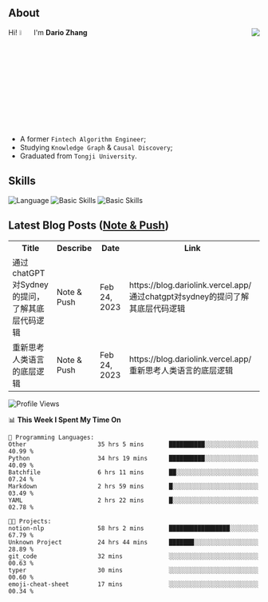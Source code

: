 ## About

<img align="right" src="https://github-readme-stats.vercel.app/api?username=dario-github&show_icons=true&bg_color=00000000&hide_title=true&hide_border=true&include_all_commits=true&count_private=true&theme=transparent" />

Hi! <img src="https://media.giphy.com/media/hvRJCLFzcasrR4ia7z/giphy.gif" width="5%"> I'm **Dario Zhang**

- A former `Fintech Algorithm Engineer`;
- Studying `Knowledge Graph` & `Causal Discovery`;
- Graduated from `Tongji University`.

## Skills

![Language](https://skillicons.dev/icons?i=py,matlab,pytorch,latex,regex,mysql,sqlite)
![Basic Skills](https://skillicons.dev/icons?i=bash,git,linux,md)
![Basic Skills](https://skillicons.dev/icons?i=vim,vscode,jupyterlab)

## Latest Blog Posts ([Note & Push](https://blog.dariolink.vercel.app/))

<table>
  <tr><th>Title</th><th>Describe</th><th>Date</th><th>Link</th></tr>
  <!-- BLOG-POST-LIST:START --><tr><td>通过chatGPT对Sydney的提问，了解其底层代码逻辑</td><td>Note &amp; Push</td><td>Feb 24, 2023</td><td>https://blog.dariolink.vercel.app/通过chatgpt对sydney的提问了解其底层代码逻辑</td></tr><tr><td>重新思考人类语言的底层逻辑</td><td>Note &amp; Push</td><td>Feb 24, 2023</td><td>https://blog.dariolink.vercel.app/重新思考人类语言的底层逻辑</td></tr><!-- BLOG-POST-LIST:END -->
</table>

<!--START_SECTION:waka-->
![Profile Views](http://img.shields.io/badge/Profile%20Views-0-blue)

📊 **This Week I Spent My Time On** 

```text
💬 Programming Languages: 
Other                    35 hrs 5 mins       ██████████░░░░░░░░░░░░░░░   40.99 % 
Python                   34 hrs 19 mins      ██████████░░░░░░░░░░░░░░░   40.09 % 
Batchfile                6 hrs 11 mins       ██░░░░░░░░░░░░░░░░░░░░░░░   07.24 % 
Markdown                 2 hrs 59 mins       █░░░░░░░░░░░░░░░░░░░░░░░░   03.49 % 
YAML                     2 hrs 22 mins       █░░░░░░░░░░░░░░░░░░░░░░░░   02.78 % 

🐱‍💻 Projects: 
notion-nlp               58 hrs 2 mins       █████████████████░░░░░░░░   67.79 % 
Unknown Project          24 hrs 44 mins      ███████░░░░░░░░░░░░░░░░░░   28.89 % 
git_code                 32 mins             ░░░░░░░░░░░░░░░░░░░░░░░░░   00.63 % 
typer                    30 mins             ░░░░░░░░░░░░░░░░░░░░░░░░░   00.60 % 
emoji-cheat-sheet        17 mins             ░░░░░░░░░░░░░░░░░░░░░░░░░   00.34 % 
```


<!--END_SECTION:waka-->
